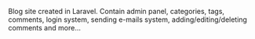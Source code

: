 Blog site created in Laravel. Contain admin panel, categories, tags, comments, login system, sending e-mails system, adding/editing/deleting comments and more...
